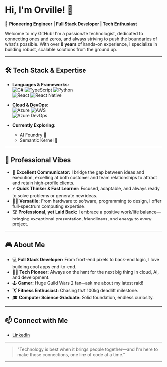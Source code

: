# Hi, I'm Orville! 👋

🚀 **Pioneering Engineer | Full Stack Developer | Tech Enthusiast**

Welcome to my GitHub! I'm a passionate technologist, dedicated to connecting ones and zeros, and always striving to push the boundaries of what's possible. With over **8 years** of hands-on experience, I specialize in building robust, scalable solutions from the ground up.

---

## 🛠️ Tech Stack & Expertise

- **Languages & Frameworks:**  
  ![C#](https://img.shields.io/badge/-C%23-239120?logo=c-sharp&logoColor=white) ![TypeScript](https://img.shields.io/badge/-TypeScript-3178C6?logo=typescript&logoColor=white) ![Python](https://img.shields.io/badge/-Python-3776AB?logo=python&logoColor=white)  
  ![React](https://img.shields.io/badge/-React-61DAFB?logo=react&logoColor=white) ![React Native](https://img.shields.io/badge/-React%20Native-61DAFB?logo=react&logoColor=white)

- **Cloud & DevOps:**  
  ![Azure](https://img.shields.io/badge/-Azure-0078D4?logo=microsoft-azure&logoColor=white) ![AWS](https://img.shields.io/badge/-AWS-232F3E?logo=amazon-aws&logoColor=white)  
  ![Azure DevOps](https://img.shields.io/badge/-Azure%20DevOps-0078D7?logo=azure-devops&logoColor=white)

- **Currently Exploring:**  
  - AI Foundry 🤖  
  - Semantic Kernel 🧠

---

## 🤝 Professional Vibes

- 💬 **Excellent Communicator:** I bridge the gap between ideas and execution, excelling at both customer and team relationships to attract and retain high-profile clients.
- ⚡ **Quick Thinker & Fast Learner:** Focused, adaptable, and always ready to solve problems or generate new ideas.
- 🧑‍💻 **Versatile:** From hardware to software, programming to design, I offer full-spectrum computing expertise.
- 🏆 **Professional, yet Laid Back:** I embrace a positive work/life balance—bringing exceptional presentation, friendliness, and energy to every project.

---


## 🎮 About Me

- 💻 **Full Stack Developer:** From front-end pixels to back-end logic, I love building cool apps end-to-end.
- 🧑‍💻 **Tech Pioneer:** Always on the hunt for the next big thing in cloud, AI, and development.
- 🕹️ **Gamer:** Huge Guild Wars 2 fan—ask me about my latest raid!
- 🏋️ **Fitness Enthusiast:** Chasing that 100kg deadlift milestone.
- 🎓 **Computer Science Graduate:** Solid foundation, endless curiosity.

---

## 📫 Connect with Me

- [LinkedIn](https://www.linkedin.com/in/devorv)

---

> "Technology is best when it brings people together—and I'm here to make those connections, one line of code at a time."

---

<!--
**Orv-OF/Orv-OF** is a ✨ special ✨ repository because its README.md (this file) appears on your GitHub profile!
-->
